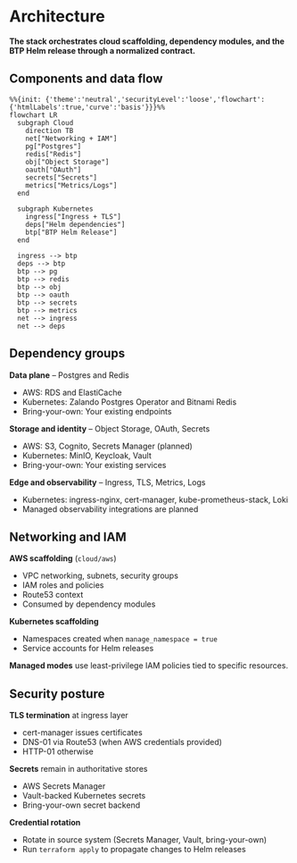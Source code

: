 # Architecture

**The stack orchestrates cloud scaffolding, dependency modules, and the BTP Helm release through a normalized contract.**

## Components and data flow

```mermaid
%%{init: {'theme':'neutral','securityLevel':'loose','flowchart':{'htmlLabels':true,'curve':'basis'}}}%%
flowchart LR
  subgraph Cloud
    direction TB
    net["Networking + IAM"]
    pg["Postgres"]
    redis["Redis"]
    obj["Object Storage"]
    oauth["OAuth"]
    secrets["Secrets"]
    metrics["Metrics/Logs"]
  end

  subgraph Kubernetes
    ingress["Ingress + TLS"]
    deps["Helm dependencies"]
    btp["BTP Helm Release"]
  end

  ingress --> btp
  deps --> btp
  btp --> pg
  btp --> redis
  btp --> obj
  btp --> oauth
  btp --> secrets
  btp --> metrics
  net --> ingress
  net --> deps
```

## Dependency groups

**Data plane** – Postgres and Redis
- AWS: RDS and ElastiCache
- Kubernetes: Zalando Postgres Operator and Bitnami Redis
- Bring-your-own: Your existing endpoints

**Storage and identity** – Object Storage, OAuth, Secrets
- AWS: S3, Cognito, Secrets Manager (planned)
- Kubernetes: MinIO, Keycloak, Vault
- Bring-your-own: Your existing services

**Edge and observability** – Ingress, TLS, Metrics, Logs
- Kubernetes: ingress-nginx, cert-manager, kube-prometheus-stack, Loki
- Managed observability integrations are planned

## Networking and IAM

**AWS scaffolding** (`cloud/aws`)
- VPC networking, subnets, security groups
- IAM roles and policies
- Route53 context
- Consumed by dependency modules

**Kubernetes scaffolding**
- Namespaces created when `manage_namespace = true`
- Service accounts for Helm releases

**Managed modes** use least-privilege IAM policies tied to specific resources.

## Security posture

**TLS termination** at ingress layer
- cert-manager issues certificates
- DNS-01 via Route53 (when AWS credentials provided)
- HTTP-01 otherwise

**Secrets** remain in authoritative stores
- AWS Secrets Manager
- Vault-backed Kubernetes secrets
- Bring-your-own secret backend

**Credential rotation**
- Rotate in source system (Secrets Manager, Vault, bring-your-own)
- Run `terraform apply` to propagate changes to Helm releases
